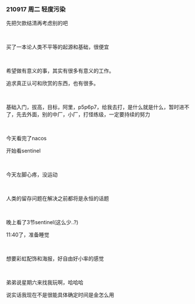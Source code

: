 ### 210917  周二  轻度污染

先把欠款结清再考虑别的吧

<br>

买了一本论人类不平等的起源和基础，很便宜

<br>

希望做有意义的事，其实有很多有意义的工作。

追求真正认可和欣赏的东西，也有很多。

<br>

基础入门，拔高，目标，阿里，p5p6p7，给我去打，是什么就是什么，暂时进不了，先去外面，别的中厂，小厂，打怪练级，一定要持续的努力

<br>

今天看完了nacos

开始看sentinel

<br>

今天左脚心疼，没运动

<br>

人类的留存问题在解决之前都将是永恒的话题

<br>

晚上看了3节sentinel(这么少..?)

11:40了，准备睡觉

<br>

想要彩虹配饰和海报，好自由好小率的感觉

<br>

弟弟说星期六来找我玩啊，哈哈哈

说实话我现在不是很能具体确定时间是金怎么用



























